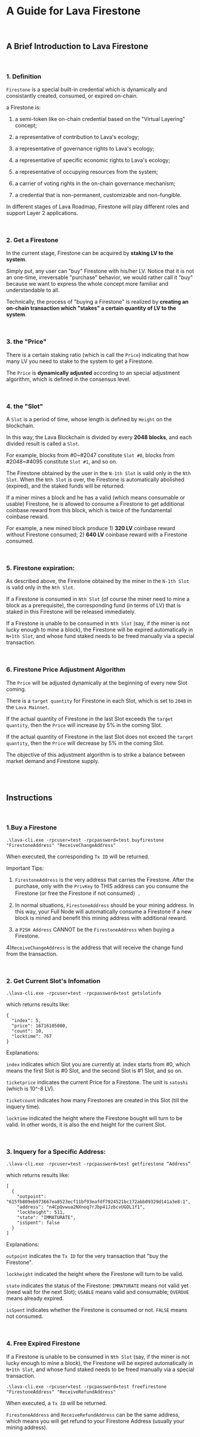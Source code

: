 # A Guide for Lava Firestone

<br />

## A Brief Introduction to Lava Firestone

<br />

### 1. Definition

`Firestone` is a special built-in credential which is dynamically and consistantly created, consumed, or expired on-chain. 

a Firestone is:

1) a semi-token like on-chain credential based on the "Virtual Layering" concept;

2) a representative of contribution to Lava's ecology;

3) a representative of governance rights to Lava's ecology;

4) a representative of specific economic rights to Lava's ecology;

5) a representative of occupying resources from the system;

6) a carrier of voting rights in the on-chain governance mechanism;

7) a credential that is non-permanent, customizable and non-fungible.

In different stages of Lava Roadmap, Firestone will play different roles and support Layer 2 applications.

<br />

### 2. Get a Firestone

In the current stage, Firestone can be acquired by **staking LV to the system**.

Simply put, any user can "buy" Firestone with his/her LV. Notice that it is not an one-time, irreversable "purchase" behavior, we would rather call it "buy" because we want to express the whole concept more familiar and understandable to all.  

Technically, the process of "buying a Firestone" is realized by **creating an on-chain transaction which "stakes" a certain quantity of LV to the system**.

<br />

### 3. the "Price" 

There is a certain staking ratio (which is call the `Price`) indicating that how many LV you need to stake to the system to get a Firestone.

The `Price` is **dynamically adjusted** according to an special adjustment algorithm, which is defined in the consensus level.

<br />

### 4. the "Slot"

A `Slot` is a period of time, whose length is defined by `Height` on the blockchain.

In this way, the Lava Blockchain is divided by every **2048 blocks**, and each divided result is called a `Slot`.

For example, blocks from #0~#2047 constitute `Slot #0`, blocks from #2048~#4095 constitute `Slot #1`, and so on.

The Firestone obtained by the user in the `N-1th Slot` is valid only in the `Nth Slot`. When the `Nth Slot` is over, the Firestone is automatically abolished (expired), and the staked funds will be returned.

If a miner mines a block and he has a valid (which means consumable or usable) Firestone, he is allowed to consume a Firestone to get additional coinbase reward from this block, which is twice of the fundamental coinbase reward.

For example, a new mined block produce 1) **320 LV** coinbase reward without Firestone consumed; 2) **640 LV** coinbase reward with a Firestone consumed.

<br />

### 5. Firestone expiration:

As described above, the Firestone obtained by the miner in the `N-1th Slot` is valid only in the `Nth Slot`.

If a Firestone is consumed in `Nth Slot` (of course the miner need to mine a block as a prerequisite), the corresponding fund (in terms of LV) that is staked in this Firestone will be released immediately.

If a Firestone is unable to be consumed in `Nth Slot` (say, if the miner is not lucky enough to mine a block), the Firestone will be expired automatically in `N+1th Slot`, and whose fund staked needs to be freed manually via a special transaction.

<br />

### 6. Firestone Price Adjustment Algorithm

The `Price` will be adjusted dynamically at the beginning of every new Slot coming. 

There is a `target quantity` for Firestone in each Slot, which is set to `2048` in the `Lava Mainnet`.

If the actual quantity of Firestone in the last Slot exceeds the `target quantity`, then the `Price` will increase by 5% in the coming Slot.

If the actual quantity of Firestone in the last Slot does not exceed the `target quantity`, then the `Price` will decrease by 5% in the coming Slot.

The objective of this adjustment algorithm is to strike a balance between market demand and Firestone supply.

<br />
<br />

## Instructions

<br />

### 1.Buy a Firestone
```
.\lava-cli.exe -rpcuser=test -rpcpassword=test buyfirestone "FirestoneAddress" "ReceiveChangeAddress"
```
When executed, the corresponding `Tx ID` will be returned.

Important Tips:

1) `FirestoneAddress` is the very address that carries the Firestone. After the purchase, only with the `PrivKey` to THIS address can you consume the Firestone (or free the Firestone if not consumed）.

2) In normal situations, `FirestoneAddress` should be your mining address. In this way, your Full Node will automatically consume a Firestone if a new block is mined and benefit this mining address with additional reward.

3) a `P2SH Address` CANNOT be the `FirestoneAddress` when buying a Firestone.

4)`ReceiveChangeAddress` is the address that will receive the change fund from the transaction.


<br />

### 2. Get Current Slot's Infomation
```
.\lava-cli.exe -rpcuser=test -rpcpassword=test getslotinfo
```
which returns results like:
```
{
  "index": 5,
  "price": 16716105000,
  "count": 10,
  "locktime": 767
}
```
Explanations:

`index` indicates which Slot you are currently at. index starts from #0, which means the first Slot is #0 Slot, and the second Slot is #1 Slot, and so on.

`ticketprice` indicates the current Price for a Firestone. The unit is `satoshi` (which is 10^-8 LV).

`ticketcount` indicates how many Firestones are created in this Slot (till the inquery time). 

`locktime` indicated the height where the Firestone bought will turn to be valid. In other words, it is also the end height for the current Slot.

<br />

### 3. Inquery for a Specific Address:
```
.\lava-cli.exe -rpcuser=test -rpcpassword=test getfirestone “Address”
```
which returns results like:
```
[
  {
    "outpoint": "615fb809eb973667ea8523ecf11bf93eafdf7924521bc172abb09329d141a3e8:1",
    "address": "n4CpQvwua2NXnoq7rJbp41JzbcvUGDL1f1",
    "lockheight": 511,
    "state": "IMMATURATE",
    "isSpent": false
  }
]
```
Explanations:

`outpoint` indicates the `Tx ID` for the very transaction that "buy the Firestone".

`lockheight` indicated the height where the Firestone will turn to be valid.

`state` indicates the status of the Firestone: `IMMATURATE` means not valid yet (need wait for the next Slot); `USABLE` means valid and consumable; `OVERDUE` means already expired.

`isSpent` indicates whether the Firestone is consumed or not. `FALSE` means not consumed. 

<br />

### 4. Free Expired Firestone

If a Firestone is unable to be consumed in `Nth Slot` (say, if the miner is not lucky enough to mine a block), the Firestone will be expired automatically in `N+1th Slot`, and whose fund staked needs to be freed manually via a special transaction.
```
.\lava-cli.exe -rpcuser=test -rpcpassword=test freefirestone "FirestoneAddress" "ReceiveRefundAddress"
```
When executed, a `Tx ID` will be returned.

`FirestoneAddress` and `ReceiveRefundAddress` can be the same address, which means you will get refund to your Firestone Address (usually your mining address).
